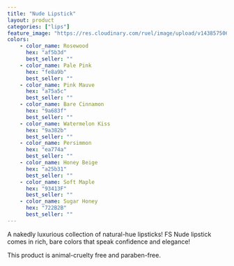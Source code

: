 ```yaml
---
title: "Nude Lipstick"
layout: product
categories: ["lips"]
feature_image: "https://res.cloudinary.com/ruel/image/upload/v1438575069/fs/Nude_Lipstick_P1016099.jpg"
colors:
    - color_name: Rosewood 
      hex: "af5b3d"
      best_seller: ""
    - color_name: Pale Pink 
      hex: "fe8a9b"
      best_seller: ""
    - color_name: Pink Mauve 
      hex: "a75a5c"
      best_seller: ""
    - color_name: Bare Cinnamon 
      hex: "9a683f"
      best_seller: ""
    - color_name: Watermelon Kiss 
      hex: "9a382b"
      best_seller: ""
    - color_name: Persimmon 
      hex: "ea774a"
      best_seller: ""
    - color_name: Honey Beige 
      hex: "a25b31"
      best_seller: ""
    - color_name: Soft Maple 
      hex: "93413F"
      best_seller: ""
    - color_name: Sugar Honey 
      hex: "722B2B"
      best_seller: ""      
---
```

A nakedly luxurious collection of natural-hue lipsticks! FS Nude lipstick comes in rich, bare colors that speak confidence and elegance!

This product is animal-cruelty free and paraben-free.
